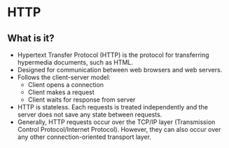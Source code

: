 # HTTP

## What is it?
- Hypertext Transfer Protocol (HTTP) is the protocol for transferring hypermedia documents, such as HTML.
- Designed for communication between web browsers and web servers.
- Follows the client-server model:
  - Client opens a connection
  - Client makes a request
  - Client waits for response from server
- HTTP is stateless. Each requests is treated independently and the server does not save any state between requests.
- Generally, HTTP requests occur over the TCP/IP layer (Transmission Control Protocol/Internet Protocol). However, they can also occur over any other connection-oriented transport layer.


